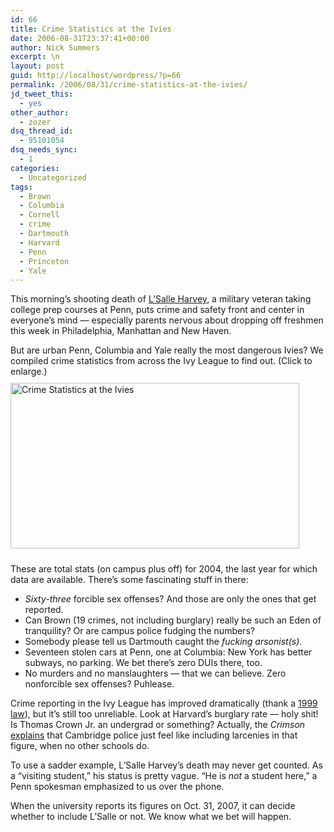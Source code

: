 ```yaml
---
id: 66
title: Crime Statistics at the Ivies
date: 2006-08-31T23:37:41+00:00
author: Nick Summers
excerpt: \n
layout: post
guid: http://localhost/wordpress/?p=66
permalink: /2006/08/31/crime-statistics-at-the-ivies/
jd_tweet_this:
  - yes
other_author:
  - zozer
dsq_thread_id:
  - 95101054
dsq_needs_sync:
  - 1
categories:
  - Uncategorized
tags:
  - Brown
  - Columbia
  - Cornell
  - crime
  - Dartmouth
  - Harvard
  - Penn
  - Princeton
  - Yale
---
```

This morning&#8217;s shooting death of [L&#8217;Salle Harvey](http://www.ivygateblog.com/2006/08/veteran_studying_at_upenn_shot_to_death.html), a military veteran taking college prep courses at Penn, puts crime and safety front and center in everyone&#8217;s mind &#8212; especially parents nervous about dropping off freshmen this week in Philadelphia, Manhattan and New Haven.

But are urban Penn, Columbia and Yale really the most dangerous Ivies? We compiled crime statistics from across the Ivy League to find out. (Click to enlarge.)[<img width="462" vspace="10" height="265" border="0" align="bottom" src="http://www.ivygateblog.com/wp-content/uploads/2006/08/ivy-crime-stats.jpg" alt="Crime Statistics at the Ivies" />](http://www.ivygateblog.com/wp-content/uploads/2006/08/ivy_crime_stats_big.jpg)
  
These are total stats (on campus plus off) for 2004, the last year for which data are available. There&#8217;s some fascinating stuff in there:

  * _Sixty-three_ forcible sex offenses? And those are only the ones that get reported.
  * Can Brown (19 crimes, not including burglary) really be such an Eden of tranquility? Or are campus police fudging the numbers?
  * Somebody please tell us Dartmouth caught the _fucking arsonist(s)_.
  * Seventeen stolen cars at Penn, one at Columbia: New York has better subways, no parking. We bet there&#8217;s zero DUIs there, too.
  * No murders and no manslaughters &#8212; that we can believe. Zero nonforcible sex offenses? Puhlease.

Crime reporting in the Ivy League has improved dramatically (thank a [1999 law](http://en.wikipedia.org/wiki/Clery_Act)), but it&#8217;s still too unreliable. Look at Harvard&#8217;s burglary rate &#8212; holy shit! Is Thomas Crown Jr. an undergrad or something? Actually, the _Crimson_ [explains](http://www.thecrimson.com/article.aspx?ref=509605) that Cambridge police just feel like including larcenies in that figure, when no other schools do.

To use a sadder example, L&#8217;Salle Harvey&#8217;s death may never get counted. As a &#8220;visiting student,&#8221; his status is pretty vague. &#8220;He is _not_ a student here,&#8221; a Penn spokesman emphasized to us over the phone.

When the university reports its figures on Oct. 31, 2007, it can decide whether to include L&#8217;Salle or not. We know what we bet will happen.